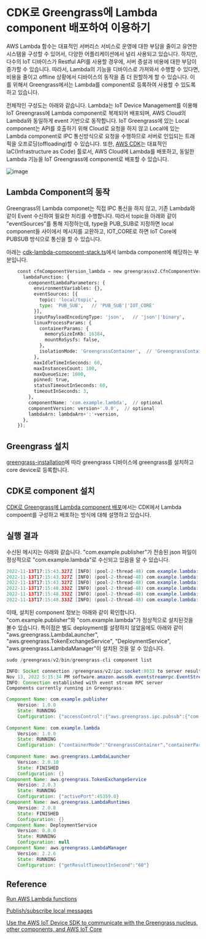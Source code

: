 # CDK로 Greengrass에 Lambda component 배포하여 이용하기

AWS Lambda 함수는 대표적인 서버리스 서비스로 운영에 대한 부담을 줄이고 유연한 시스템을 구성할 수 있어서, 다양한 어플리케이션에서 널리 사용되고 있습니다. 하지만, 다수의 IoT 디바이스가 Restful API를 사용할 경우에, 서버 증설과 비용에 대한 부담이 증가할 수 있습니다. 따라서, Lambda의 기능을 디바이스로 가져와서 수행할 수 있다면, 비용을 줄이고 offline 상황에서 디바이스의 동작을 좀 더 원할하게 할 수 있습니다. 이를 위해서 Greengrass에서는 Lambda를 component로 등록하여 사용할 수 있도록 하고 있습니다. 

전체적인 구성도는 아래와 같습니다. Lambda는 IoT Device Management를 이용해 IoT Greengrass에 Lambda component로 복제되어 배포되며, AWS Cloud의 Lambda와 동일하게 event 기반으로 동작합니다. IoT Greengrass에 있는 Local component는 API를 호출하기 위해 Cloud로 요청을 하지 않고 Local에 있는 Lambda component로 IPC 통신방식으로 요청을 수행하므로 서버로 인입되는 트래픽을 오프로딩(offloading)할 수 있습니다. 또한, [AWS CDK](https://github.com/kyopark2014/technical-summary/blob/main/cdk-introduction.md)는 대표적인 IaC(Infrastructure as Code) 툴로서, AWS Cloud에 Lambda를 배포하고, 동일한 Lambda 기능을 IoT Greengrass에 component로 배포할 수 있습니다. 


![image](https://user-images.githubusercontent.com/52392004/201556871-4dd91c9e-04b9-40f3-a9fb-b38ce7c5e6ff.png)



## Lambda Component의 동작

Greengrass의 Lambda componet는 직접 IPC 통신을 하지 않고, 기존 Lambda와 같이 Event 수신하여 필요한 처리를 수행합니다. 따라서 topic을 아래와 같이 "eventSources"를 통해 지정하는데, type을 PUB_SUB로 지정하면 local component들 사이에서 메시지를 교환하고, IOT_CORE로 하면 IoT Core에 PUBSUB 방식으로 통신을 할 수 있습니다. 

아래는 [cdk-lambda-component-stack.ts](https://github.com/kyopark2014/iot-greengrass-with-lambda-component/blob/main/cdk-lambda-component/lib/cdk-lambda-component-stack.ts)에서 lambda component에 해당하는 부분입니다. 

```python
    const cfnComponentVersion_lambda = new greengrassv2.CfnComponentVersion(this, 'LambdaCfnComponentVersion', {
      lambdaFunction: {
        componentLambdaParameters: {
          environmentVariables: {},
          eventSources: [{
            topic: 'local/topic',
            type: 'PUB_SUB',   // 'PUB_SUB'|'IOT_CORE'
          }],
          inputPayloadEncodingType: 'json',   // 'json'|'binary',
          linuxProcessParams: {
            containerParams: {
              memorySizeInKb: 16384,
              mountRoSysfs: false,
            },
            isolationMode: 'GreengrassContainer',  // 'GreengrassContainer'|'NoContainer',
          },
          maxIdleTimeInSeconds: 60,
          maxInstancesCount: 100,
          maxQueueSize: 1000,
          pinned: true,
          statusTimeoutInSeconds: 60,
          timeoutInSeconds: 3,
        }, 
        componentName: 'com.example.lambda',  // optional
        componentVersion: version+'.0.0',  // optional
        lambdaArn: lambdaArn+':'+version,
      },
    }); 
```    


## Greengrass 설치

[greengrass-installation](https://github.com/kyopark2014/iot-greengrass/blob/main/preparation.md#greengrass-installation)에 따라 greengrass 디바이스에 greengrass를 설치하고 core device로 등록합니다.

## CDK로 component 설치

[CDK로 Greengrass에 Lambda component 배포](https://github.com/kyopark2014/iot-greengrass-with-lambda-component/blob/main/cdk-lambda-component/)에서는 CDK에서 Lambda compoent를 구성하고 배포하는 방식에 대해 설명하고 있습니다. 


## 실행 결과 

수신된 메시지는 아래와 같습니다. "com.example.publisher"가 전송된 json 파일이 정상적으로 "com.example.lambda"로 수신되고 있음을 알 수 있습니다.

```java
2022-11-13T17:15:43.327Z [INFO] (pool-2-thread-48) com.example.lambda: lambda_function.py:4,Event : . {serviceInstance=0, serviceName=com.example.lambda, currentState=RUNNING}
2022-11-13T17:15:43.327Z [INFO] (pool-2-thread-48) com.example.lambda: lambda_function.py:4, . {serviceInstance=0, serviceName=com.example.lambda, currentState=RUNNING}
2022-11-13T17:15:43.327Z [INFO] (pool-2-thread-48) com.example.lambda: lambda_function.py:4,{"key1": "value1", "key2": "value2", "key3": "value3"}. {serviceInstance=0, serviceName=com.example.lambda, currentState=RUNNING}
2022-11-13T17:15:48.332Z [INFO] (pool-2-thread-48) com.example.lambda: lambda_function.py:4,Event : . {serviceInstance=0, serviceName=com.example.lambda, currentState=RUNNING}
2022-11-13T17:15:48.332Z [INFO] (pool-2-thread-48) com.example.lambda: lambda_function.py:4, . {serviceInstance=0, serviceName=com.example.lambda, currentState=RUNNING}
2022-11-13T17:15:48.333Z [INFO] (pool-2-thread-48) com.example.lambda: lambda_function.py:4,{"key1": "value1", "key2": "value2", "key3": "value3"}. {serviceInstance=0, serviceName=com.example.lambda, currentState=RUNNING}
```

이때, 설치된 component 정보는 아래와 같이 확인합니다. "com.example.publisher"와 "com.example.lambda"가 정상적으로 설치된것을 볼수 있습니다. 특이점은 별도 deployment를 설정하지 않았음에도 아래와 같이 "aws.greengrass.LambdaLauncher", "aws.greengrass.TokenExchangeService", "DeploymentService", "aws.greengrass.LambdaManager"이 설치된 것을 알 수 있습니다. 

```java
sudo /greengrass/v2/bin/greengrass-cli component list

INFO: Socket connection /greengrass/v2/ipc.socket:8033 to server result [AWS_ERROR_SUCCESS]
Nov 13, 2022 5:15:34 PM software.amazon.awssdk.eventstreamrpc.EventStreamRPCConnection$1 onProtocolMessage
INFO: Connection established with event stream RPC server
Components currently running in Greengrass:

Component Name: com.example.publisher
    Version: 1.0.0
    State: RUNNING
    Configuration: {"accessControl":{"aws.greengrass.ipc.pubsub":{"com.example.publisher:pubsub:1":{"operations":["aws.greengrass#PublishToTopic"],"policyDescription":"Allows access to publish to all topics.","resources":["*"]}}}}
    
Component Name: com.example.lambda
    Version: 1.0.0
    State: RUNNING
    Configuration: {"containerMode":"GreengrassContainer","containerParams":{"devices":{},"memorySize":16384.0,"mountROSysfs":false,"volumes":{}},"inputPayloadEncodingType":"json","lambdaExecutionParameters":{"EnvironmentVariables":{}},"maxIdleTimeInSeconds":60.0,"maxInstancesCount":100.0,"maxQueueSize":1000.0,"pinned":true,"pubsubTopics":{"0":{"topic":"local/topic","type":"PUB_SUB"}},"statusTimeoutInSeconds":60.0,"timeoutInSeconds":3.0}    
    
Component Name: aws.greengrass.LambdaLauncher
    Version: 2.0.10
    State: FINISHED
    Configuration: {}
Component Name: aws.greengrass.TokenExchangeService
    Version: 2.0.3
    State: RUNNING
    Configuration: {"activePort":45359.0}
Component Name: aws.greengrass.LambdaRuntimes
    Version: 2.0.8
    State: FINISHED
    Configuration: {}
Component Name: DeploymentService
    Version: 0.0.0
    State: RUNNING
    Configuration: null
Component Name: aws.greengrass.LambdaManager
    Version: 2.2.6
    State: RUNNING
    Configuration: {"getResultTimeoutInSecond":"60"}    
```

## Reference

[Run AWS Lambda functions](https://docs.aws.amazon.com/greengrass/v2/developerguide/run-lambda-functions.html)

[Publish/subscribe local messages](https://docs.aws.amazon.com/greengrass/v2/developerguide/ipc-publish-subscribe.html)

[Use the AWS IoT Device SDK to communicate with the Greengrass nucleus, other components, and AWS IoT Core](https://docs.aws.amazon.com/greengrass/v2/developerguide/interprocess-communication.html)

